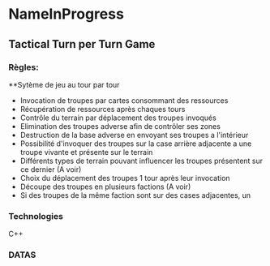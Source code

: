 # NameInProgress

## Tactical Turn per Turn Game

### Règles:
**Sytème de jeu au tour par tour
- Invocation de troupes par cartes consommant des ressources
- Récupération de ressources après chaques tours
- Contrôle du terrain par déplacement des troupes invoqués
- Elimination des troupes adverse afin de contrôler ses zones
- Destruction de la base adverse en envoyant ses troupes a l'intérieur
- Possibilité d'invoquer des troupes sur la case arrière adjacente a une troupe vivante et présente sur le terrain
- Différents types de terrain pouvant influencer les troupes présentent sur ce dernier (A voir)
- Choix du déplacement des troupes 1 tour après leur invocation
- Découpe des troupes en plusieurs factions (A voir)
- Si des troupes de la même faction sont sur des cases adjacentes, un

### Technologies
C++

### DATAS
